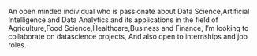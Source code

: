 An open minded individual who is passionate about Data Science,Artificial Intelligence and Data Analytics and its applications in the field of Agriculture,Food Science,Healthcare,Business and Finance, I’m looking to collaborate on datascience projects,
And also open to internships and job roles.

<!---
Moses-machine/Moses-machine is a ✨ special ✨ repository because its `README.md` (this file) appears on your GitHub profile.
You can click the Preview link to take a look at your changes.
--->
